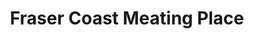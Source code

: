 ---
title: "Fraser Coast Meating Place"
url: /maryborough/fraser-coast-meating-place/
shop: Metzgerei
---